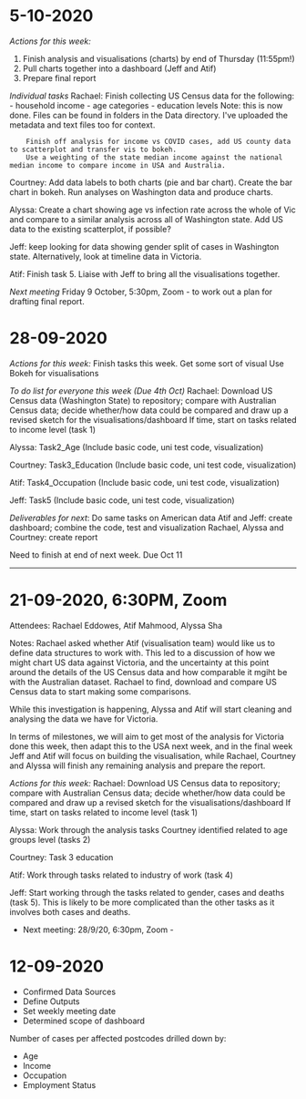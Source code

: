 # 5-10-2020
*Actions for this week:*
1. Finish analysis and visualisations (charts) by end of Thursday (11:55pm!)
2. Pull charts together into a dashboard (Jeff and Atif)
3. Prepare final report

*Individual tasks*
Rachael: Finish collecting US Census data for the following:
            - household income
            - age categories
            - education levels
        Note: this is now done. Files can be found in folders in the Data directory. I've uploaded the metadata and text files too for context.
        
        Finish off analysis for income vs COVID cases, add US county data to scatterplot and transfer vis to bokeh.
        Use a weighting of the state median income against the national median income to compare income in USA and Australia.
        
Courtney: Add data labels to both charts (pie and bar chart). Create the bar chart in bokeh. Run analyses on Washington data and produce charts.

Alyssa: Create a chart showing age vs infection rate across the whole of Vic and compare to a similar analysis across all of Washington state. Add US data to the existing scatterplot, if possible?

Jeff: keep looking for data showing gender split of cases in Washington state. Alternatively, look at timeline data in Victoria.

Atif: Finish task 5. Liaise with Jeff to bring all the visualisations together.

*Next meeting*
Friday 9 October, 5:30pm, Zoom  - to work out a plan for drafting final report.


# 28-09-2020
*Actions for this week:*
Finish tasks this week. Get some sort of visual
Use Bokeh for visualisations

*To do list for everyone this week (Due 4th Oct)*
Rachael: Download US Census data (Washington State) to repository; compare with Australian Census data; 
        decide whether/how data could be compared and draw up a revised sketch for 
        the visualisations/dashboard
        If time, start on tasks related to income level (task 1)
        
Alyssa: Task2_Age (Include basic code, uni test code, visualization)

Courtney: Task3_Education (Include basic code, uni test code, visualization)

Atif: Task4_Occupation (Include basic code, uni test code, visualization)

Jeff: Task5 (Include basic code, uni test code, visualization)

*Deliverables for next*:
Do same tasks on American data
Atif and Jeff: create dashboard; combine the code, test and visualization
Rachael, Alyssa and Courtney: create report

Need to finish at end of next week. Due Oct 11
 ***




# 21-09-2020, 6:30PM, Zoom

Attendees: Rachael Eddowes, Atif Mahmood, Alyssa Sha

Notes:
Rachael asked whether Atif (visualisation team) would like us to define data structures to work with.
This led to a discussion of how we might chart US data against Victoria, and the uncertainty at this 
point around the details of the US Census data and how comparable it mgiht be with the Australian 
dataset. Rachael to find, download and compare US Census data to start making some comparisons.

While this investigation is happening, Alyssa and Atif will start cleaning and analysing the data we 
have for Victoria.

In terms of milestones, we will aim to get most of the analysis for Victoria done this week, then 
adapt this to the USA next week, and in the final week Jeff and Atif will focus on building the 
visualisation, while Rachael, Courtney and Alyssa will finish any remaining analysis and prepare the 
report.

*Actions for this week:*
Rachael: Download US Census data to repository; compare with Australian Census data; 
        decide whether/how data could be compared and draw up a revised sketch for 
        the visualisations/dashboard
        If time, start on tasks related to income level (task 1)
        
Alyssa: Work through the analysis tasks Courtney identified related to 
                        age groups level (tasks 2)

Courtney: Task 3 education                       
                        
Atif: Work through tasks related to industry of work (task 4)

Jeff: Start working through the tasks related to gender, cases and deaths (task 5). This is likely to 
        be more complicated than the other tasks as it involves both cases and deaths.

- Next meeting: 28/9/20, 6:30pm, Zoom -




# 12-09-2020

- Confirmed Data Sources
- Define Outputs
- Set weekly meeting date
- Determined scope of dashboard

Number of cases per affected postcodes drilled down by:
  - Age
  - Income
  - Occupation
  - Employment Status
  


